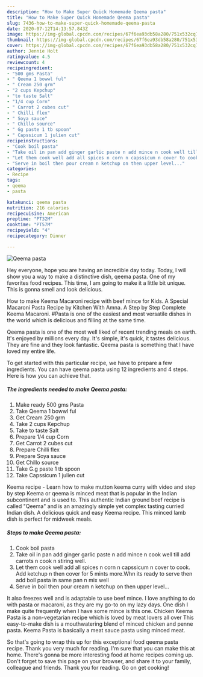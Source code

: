 ```yaml
---
description: "How to Make Super Quick Homemade Qeema pasta"
title: "How to Make Super Quick Homemade Qeema pasta"
slug: 7436-how-to-make-super-quick-homemade-qeema-pasta
date: 2020-07-12T14:13:57.843Z
image: https://img-global.cpcdn.com/recipes/67f6ea93db58a280/751x532cq70/qeema-pasta-recipe-main-photo.jpg
thumbnail: https://img-global.cpcdn.com/recipes/67f6ea93db58a280/751x532cq70/qeema-pasta-recipe-main-photo.jpg
cover: https://img-global.cpcdn.com/recipes/67f6ea93db58a280/751x532cq70/qeema-pasta-recipe-main-photo.jpg
author: Jennie Holt
ratingvalue: 4.5
reviewcount: 4
recipeingredient:
- "500 gms Pasta"
- " Qeema 1 bowwl ful"
- " Cream 250 grm"
- "2 cups Kepchup"
- "to taste Salt"
- "1/4 cup Corn"
- " Carrot 2 cubes cut"
- " Chilli flex"
- " Soya sauce"
- " Chillo source"
- " Gg paste 1 tb spoon"
- " Capssicum 1 julien cut"
recipeinstructions:
- "Cook boil pasta"
- "Take oil in pan add ginger garlic paste n add mince n cook well till add carrots n cook n stiring well."
- "Let them cook well add all spices n corn n capssicum n cover to cook. Add ketchup n then cover for 5 mints more.Whn its ready to serve then add boil pasta in same pan n mix well"
- "Serve in boil then pour cream n ketchup on then upper level..."
categories:
- Recipe
tags:
- qeema
- pasta

katakunci: qeema pasta 
nutrition: 216 calories
recipecuisine: American
preptime: "PT32M"
cooktime: "PT57M"
recipeyield: "4"
recipecategory: Dinner

---
```



![Qeema pasta](https://img-global.cpcdn.com/recipes/67f6ea93db58a280/751x532cq70/qeema-pasta-recipe-main-photo.jpg)

Hey everyone, hope you are having an incredible day today. Today, I will show you a way to make a distinctive dish, qeema pasta. One of my favorites food recipes. This time, I am going to make it a little bit unique. This is gonna smell and look delicious.

How to make Keema Macaroni recipe with beef mince for Kids. A Special Macaroni Pasta Recipe by Kitchen With Amna. A Step by Step Complete Keema Macaroni. #Pasta is one of the easiest and most versatile dishes in the world which is delicious and filling at the same time.

Qeema pasta is one of the most well liked of recent trending meals on earth. It's enjoyed by millions every day. It's simple, it's quick, it tastes delicious. They are fine and they look fantastic. Qeema pasta is something that I have loved my entire life.


To get started with this particular recipe, we have to prepare a few ingredients. You can have qeema pasta using 12 ingredients and 4 steps. Here is how you can achieve that.

<!--inarticleads1-->

##### The ingredients needed to make Qeema pasta:

1. Make ready 500 gms Pasta
1. Take  Qeema 1 bowwl ful
1. Get  Cream 250 grm
1. Take 2 cups Kepchup
1. Take to taste Salt
1. Prepare 1/4 cup Corn
1. Get  Carrot 2 cubes cut
1. Prepare  Chilli flex
1. Prepare  Soya sauce
1. Get  Chillo source
1. Take  G.g paste 1 tb spoon
1. Take  Capssicum 1 julien cut


Keema recipe - Learn how to make mutton keema curry with video and step by step Keema or qeema is minced meat that is popular in the Indian subcontinent and is used to. This authentic Indian ground beef recipe is called &#34;Qeema&#34; and is an amazingly simple yet complex tasting curried Indian dish. A delicious quick and easy Keema recipe. This minced lamb dish is perfect for midweek meals. 

<!--inarticleads2-->

##### Steps to make Qeema pasta:

1. Cook boil pasta
1. Take oil in pan add ginger garlic paste n add mince n cook well till add carrots n cook n stiring well.
1. Let them cook well add all spices n corn n capssicum n cover to cook. Add ketchup n then cover for 5 mints more.Whn its ready to serve then add boil pasta in same pan n mix well
1. Serve in boil then pour cream n ketchup on then upper level...


It also freezes well and is adaptable to use beef mince. I love anything to do with pasta or macaroni, as they are my go-to on my lazy days. One dish I make quite frequently when I have some mince is this one. Chicken Keema Pasta is a non-vegetarian recipe which is loved by meat lovers all over This easy-to-make dish is a mouthwatering blend of minced chicken and penne pasta. Keema Pasta is basically a meat sauce pasta using minced meat. 

So that's going to wrap this up for this exceptional food qeema pasta recipe. Thank you very much for reading. I'm sure that you can make this at home. There's gonna be more interesting food at home recipes coming up. Don't forget to save this page on your browser, and share it to your family, colleague and friends. Thank you for reading. Go on get cooking!
